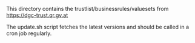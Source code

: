 This directory contains the trustlist/businessrules/valuesets from
https://dgc-trust.qr.gv.at

The update.sh script fetches the latest versions and should be called
in a cron job regularly.